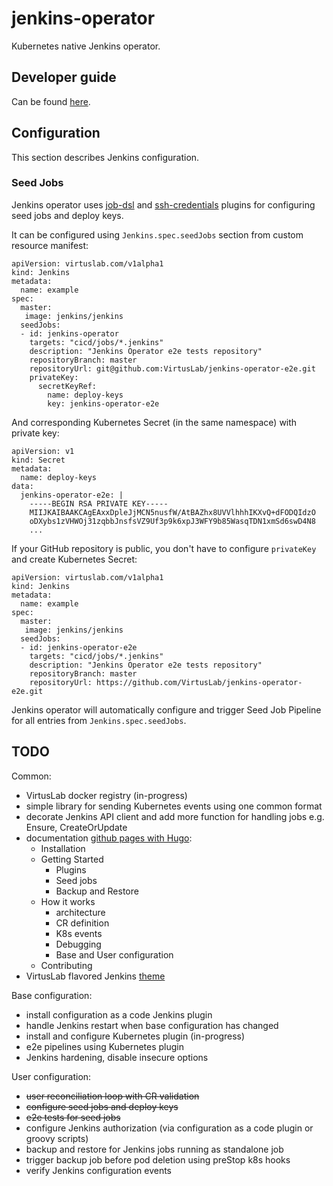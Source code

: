 # jenkins-operator

Kubernetes native Jenkins operator.

## Developer guide

Can be found [here][developer_guide].

## Configuration

This section describes Jenkins configuration.

### Seed Jobs

Jenkins operator uses [job-dsl][job-dsl] and [ssh-credentials][ssh-credentials] plugins for configuring seed jobs
and deploy keys.


It can be configured using `Jenkins.spec.seedJobs` section from custom resource manifest:

```
apiVersion: virtuslab.com/v1alpha1
kind: Jenkins
metadata:
  name: example
spec:
  master:
   image: jenkins/jenkins
  seedJobs:
  - id: jenkins-operator
    targets: "cicd/jobs/*.jenkins"
    description: "Jenkins Operator e2e tests repository"
    repositoryBranch: master
    repositoryUrl: git@github.com:VirtusLab/jenkins-operator-e2e.git
    privateKey:
      secretKeyRef:
        name: deploy-keys
        key: jenkins-operator-e2e
```

And corresponding Kubernetes Secret (in the same namespace) with private key:

```
apiVersion: v1
kind: Secret
metadata:
  name: deploy-keys
data:
  jenkins-operator-e2e: |
    -----BEGIN RSA PRIVATE KEY-----
    MIIJKAIBAAKCAgEAxxDpleJjMCN5nusfW/AtBAZhx8UVVlhhhIKXvQ+dFODQIdzO
    oDXybs1zVHWOj31zqbbJnsfsVZ9Uf3p9k6xpJ3WFY9b85WasqTDN1xmSd6swD4N8
    ...
```

If your GitHub repository is public, you don't have to configure `privateKey` and create Kubernetes Secret:

```
apiVersion: virtuslab.com/v1alpha1
kind: Jenkins
metadata:
  name: example
spec:
  master:
   image: jenkins/jenkins
  seedJobs:
  - id: jenkins-operator-e2e
    targets: "cicd/jobs/*.jenkins"
    description: "Jenkins Operator e2e tests repository"
    repositoryBranch: master
    repositoryUrl: https://github.com/VirtusLab/jenkins-operator-e2e.git
```

Jenkins operator will automatically configure and trigger Seed Job Pipeline for all entries from `Jenkins.spec.seedJobs`.

## TODO

Common:
* VirtusLab docker registry (in-progress)
* simple library for sending Kubernetes events using one common format
* decorate Jenkins API client and add more function for handling jobs e.g. Ensure, CreateOrUpdate
* documentation [github pages with Hugo](https://gohugo.io/):
    * Installation
    * Getting Started
        * Plugins
        * Seed jobs
        * Backup and Restore
    * How it works
        * architecture
        * CR definition
        * K8s events
        * Debugging
        * Base and User configuration
    * Contributing 
* VirtusLab flavored Jenkins [theme](http://afonsof.com/jenkins-material-theme/)

Base configuration:
* install configuration as a code Jenkins plugin
* handle Jenkins restart when base configuration has changed
* install and configure Kubernetes plugin (in-progress)
* e2e pipelines using Kubernetes plugin
* Jenkins hardening, disable insecure options

User configuration:
* ~~user reconciliation loop with CR validation~~
* ~~configure seed jobs and deploy keys~~
* ~~e2e tests for seed jobs~~
* configure Jenkins authorization (via configuration as a code plugin or groovy scripts)
* backup and restore for Jenkins jobs running as standalone job
* trigger backup job before pod deletion using preStop k8s hooks
* verify Jenkins configuration events

[developer_guide]:doc/developer-guide.md
[job-dsl]:https://github.com/jenkinsci/job-dsl-plugin
[ssh-credentials]:https://github.com/jenkinsci/ssh-credentials-plugin